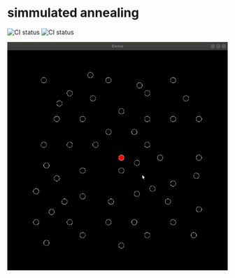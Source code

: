 # simmulated annealing
![CI status](https://github.com/dziulek/simmulated_annealing/actions/workflows/c-cpp.yml/badge.svg)
![CI status](https://github.com/dziulek/simmulated_annealing/actions/workflows/test.yml/badge.svg)

![](annealingDemo.gif)
